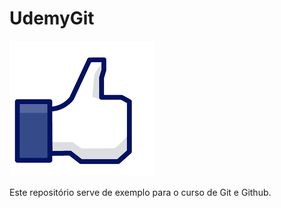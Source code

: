 # UdemyGit


![frase](./imagem.png)

Este repositório serve de exemplo para o curso de Git e Github.
